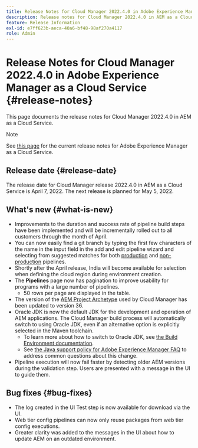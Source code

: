 ```yaml
---
title: Release Notes for Cloud Manager 2022.4.0 in Adobe Experience Manager as a Cloud Service
description: Release notes for Cloud Manager 2022.4.0 in AEM as a Cloud Service.
feature: Release Information
exl-id: e7ff623b-aeca-40a6-bf48-98af270a4117
role: Admin
---
```

# Release Notes for Cloud Manager 2022.4.0 in Adobe Experience Manager as a Cloud Service {#release-notes}

This page documents the release notes for Cloud Manager 2022.4.0 in AEM as a Cloud Service.

>[!NOTE]
>
>See [this page](/help/release-notes/release-notes-cloud/release-notes-current.md) for the current release notes for Adobe Experience Manager as a Cloud Service.

## Release date {#release-date}

The release date for Cloud Manager release 2022.4.0 in AEM as a Cloud Service is April 7, 2022. The next release is planned for May 5, 2022.

## What's new {#what-is-new}

* Improvements to the duration and success rate of pipeline build steps have been implemented and will be incrementally rolled out to all customers through the month of April.
* You can now easily find a git branch by typing the first few characters of the name in the input field in the add and edit pipeline wizard and selecting from suggested matches for both [production](/help/implementing/cloud-manager/configuring-pipelines/configuring-production-pipelines.md) and [non-production](/help/implementing/cloud-manager/configuring-pipelines/configuring-non-production-pipelines.md) pipelines.
* Shortly after the April release, India will become available for selection when defining the cloud region during environment creation.
* The **Pipelines** page now has pagination to improve usability for programs with a large number of pipelines.
  * 50 rows per page are displayed in the table.
* The version of the [AEM Project Archetype](https://experienceleague.adobe.com/docs/experience-manager-core-components/using/developing/archetype/overview.html) used by Cloud Manager has been updated to version 36.
* Oracle JDK is now the default JDK for the development and operation of AEM applications. The Cloud Manager build process will automatically switch to using Oracle JDK, even if an alternative option is explicitly selected in the Maven toolchain.
  * To learn more about how to switch to Oracle JDK, see [the Build Environment documentation](/help/implementing/cloud-manager/getting-access-to-aem-in-cloud/build-environment-details.md#using-java-support).
  * See [the Java support policy for Adobe Experience Manager FAQ](https://experienceleague.adobe.com/docs/experience-manager-65/assets/Java_Policy_for_Adobe_Experience_Manager.pdf) to address common questions about this change.
* Pipeline execution will now fail faster by detecting older AEM versions during the validation step. Users are presented with a message in the UI to guide them.

## Bug fixes {#bug-fixes}

* The log created in the UI Test step is now available for download via the UI.
* Web tier config pipelines can now only reuse packages from web tier config executions.
* Greater clarity was added to the messages in the UI about how to update AEM on an outdated environment.
